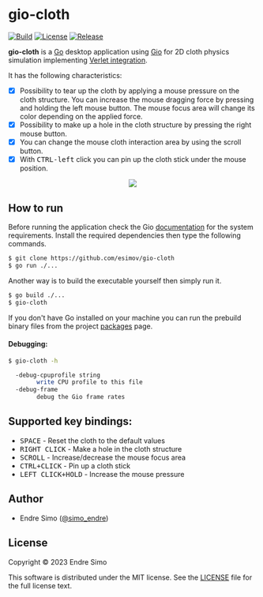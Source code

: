 # gio-cloth
[![Build](https://github.com/esimov/gio-cloth/actions/workflows/build.yml/badge.svg)](https://github.com/esimov/gio-cloth/actions/workflows/build.yml)
[![License](https://img.shields.io/github/license/esimov/gio-cloth)](./LICENSE)
[![Release](https://img.shields.io/badge/release-v1.0.1-blue.svg)](https://github.com/esimov/gio-cloth/releases/tag/v1.0.1)

**gio-cloth** is a [Go](https://golang.org/) desktop application using [Gio](https://gioui.org) for 2D cloth physics simulation implementing [Verlet integration](https://en.wikipedia.org/wiki/Verlet_inteegration).

It has the following characteristics:
- [x] Possibility to tear up the cloth by applying a mouse pressure on the cloth structure. You can increase the mouse dragging force by pressing and holding the left mouse button. The mouse focus area will change its color depending on the applied force.
- [x] Possibility to make up a hole in the cloth structure by pressing the right mouse button.
- [x] You can change the mouse cloth interaction area by using the scroll button.
- [x] With <kbd>CTRL-left</kbd> click you can pin up the cloth stick under the mouse position.

<p align="center"><img src="./cloth-sim.gif"/></p>

## How to run
Before running the application check the Gio [documentation](https://gioui.org/doc/install) for the system requirements. Install the required dependencies then type the following commands.

```bash
$ git clone https://github.com/esimov/gio-cloth
$ go run ./...
```

Another way is to build the executable yourself then simply run it. 

```bash
$ go build ./...
$ gio-cloth
```

If you don't have Go installed on your machine you can run the prebuild binary files from the project [packages](https://github.com/esimov/gio-cloth/packages) page.

#### Debugging:
```bash
$ gio-cloth -h

  -debug-cpuprofile string
        write CPU profile to this file
  -debug-frame
        debug the Gio frame rates
```

## Supported key bindings:
* <kbd>SPACE</kbd> - Reset the cloth to the default values
* <kbd>RIGHT CLICK</kbd> - Make a hole in the cloth structure
* <kbd>SCROLL</kbd> - Increase/decrease the mouse focus area
* <kbd>CTRL+CLICK</kbd> - Pin up a cloth stick
* <kbd>LEFT CLICK+HOLD</kbd> - Increase the mouse pressure

## Author
* Endre Simo ([@simo_endre](https://twitter.com/simo_endre))

## License
Copyright © 2023 Endre Simo

This software is distributed under the MIT license. See the [LICENSE](https://github.com/esimov/gio-cloth/blob/master/LICENSE) file for the full license text.
